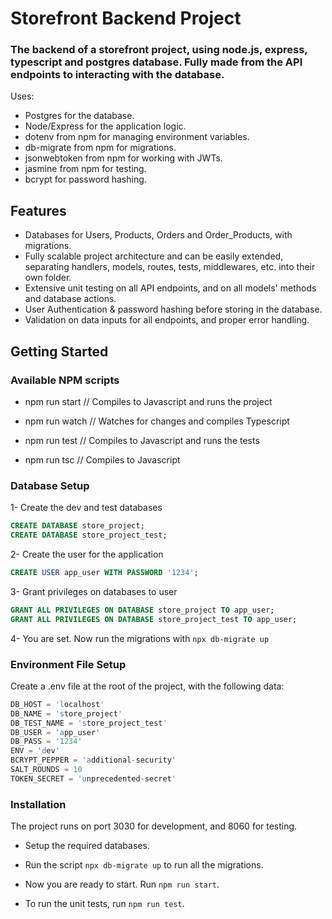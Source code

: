 # Storefront Backend Project
### The backend of a storefront project, using node.js, express, typescript and postgres database. Fully made from the API endpoints to interacting with the database.
Uses: 
- Postgres for the database.
- Node/Express for the application logic.
- dotenv from npm for managing environment variables.
- db-migrate from npm for migrations.
- jsonwebtoken from npm for working with JWTs.
- jasmine from npm for testing.
- bcrypt for password hashing.

## Features
- Databases for Users, Products, Orders and Order_Products, with migrations.
 - Fully scalable project architecture and can be easily extended, separating handlers, models, routes, tests, middlewares, etc. into their own folder.
 - Extensive unit testing on all API endpoints, and on all models' methods and database actions.
 - User Authentication & password hashing before storing in the database.
 - Validation on data inputs for all endpoints, and proper error handling.

  
## Getting Started


### Available NPM scripts

- npm run start // Compiles to Javascript and runs the project

- npm run watch // Watches for changes and compiles Typescript

- npm run test // Compiles to Javascript and runs the tests

- npm run tsc // Compiles to Javascript
### Database Setup
1- Create the dev and test databases
```sql
CREATE DATABASE store_project;
CREATE DATABASE store_project_test;
```
2- Create the user for the application
```sql
CREATE USER app_user WITH PASSWORD '1234';
```
3- Grant privileges on databases to user
```sql
GRANT ALL PRIVILEGES ON DATABASE store_project TO app_user;
GRANT ALL PRIVILEGES ON DATABASE store_project_test TO app_user;
```
4- You are set. Now run the migrations with `npx db-migrate up`

### Environment File Setup
Create a .env file at the root of the project, with the following data:
```d
DB_HOST = 'localhost'
DB_NAME = 'store_project'
DB_TEST_NAME = 'store_project_test'
DB_USER = 'app_user'
DB_PASS = '1234'
ENV = 'dev'
BCRYPT_PEPPER = 'additional-security'
SALT_ROUNDS = 10
TOKEN_SECRET = 'unprecedented-secret'
```

### Installation
The project runs on port 3030 for development, and 8060 for testing.
- Setup the required databases.

- Run the script `npx db-migrate up` to run all the migrations.

- Now you are ready to start. Run `npm run start`.

- To run the unit tests, run `npm run test`.

